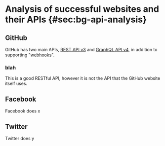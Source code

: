 # Analysis of successful websites and their APIs {#sec:bg-api-analysis}

## GitHub

GitHub has two main APIs, [REST API v3] and [GraphQL API v4], in addition to supporting "[webhooks](https://developer.github.com/webhooks/)".

[REST API v3]: https://developer.github.com/v3/
[GraphQL API v4]: https://developer.github.com/v4/

### blah

This is a good RESTful API, however it is not the API that the GitHub website itself uses.

## Facebook

Facebook does x

## Twitter

Twitter does y
